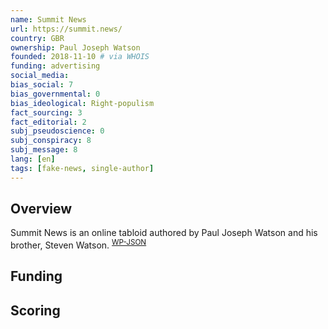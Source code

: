 ```yaml
---
name: Summit News
url: https://summit.news/
country: GBR
ownership: Paul Joseph Watson
founded: 2018-11-10 # via WHOIS
funding: advertising
social_media:
bias_social: 7
bias_governmental: 0
bias_ideological: Right-populism
fact_sourcing: 3
fact_editorial: 2
subj_pseudoscience: 0
subj_conspiracy: 8
subj_message: 8
lang: [en]
tags: [fake-news, single-author]
---
```


## Overview
Summit News is an online tabloid authored by Paul Joseph Watson and his brother, Steven Watson. <sup>[WP-JSON](https://summit.news/wp-json/wp/v2/users/)</sup>

## Funding

## Scoring
